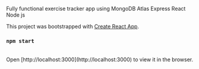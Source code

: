 Fully functional exercise tracker app using MongoDB Atlas Express React Node js

This project was bootstrapped with [Create React App](https://github.com/facebook/create-react-app).

### `npm start`
<br />
Open [http://localhost:3000](http://localhost:3000) to view it in the browser.


 
 
